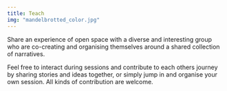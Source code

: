 ```yaml
---
title: Teach
img: "mandelbrotted_color.jpg"
---
```


Share an experience of open space with a diverse and interesting group who are co-creating and organising themselves around a shared collection of narratives.

Feel free to interact during sessions and contribute to each others journey by sharing stories and ideas together, or simply jump in and organise your own session. All kinds of contribution are welcome.
